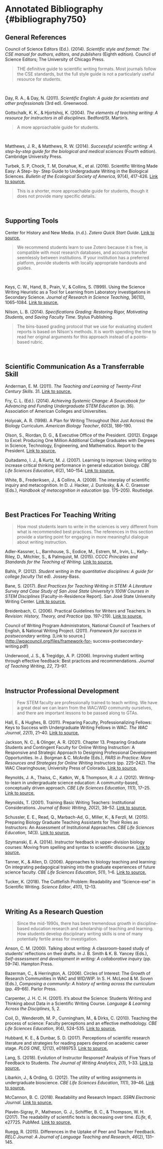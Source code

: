 # Annotated Bibliography {#bibliography750}

## General References

Council of Science Editors (Ed.). (2014). _Scientific style and format: The CSE manual for authors, editors, and publishers_ (Eighth edition). Council of Science Editors; The University of Chicago Press.

> THE definitive guide to scientific writing formats. Most journals follow the CSE standards, but the full style guide is not a particularly useful resource for students.

<br>

Day, R. A., & Day, N. (2011). _Scientific English: A guide for scientists and other professionals_ (3rd ed). Greenwood.

Gottschalk, K. K., & Hjortshoj, K. (2004). _The elements of teaching writing: A resource for instructors in all disciplines_. Bedford/St. Martin’s.

> A more approachable guide for students.

<br>

Matthews, J. R., & Matthews, R. W. (2014). _Successful scientific writing: A step-by-step guide for the biological and medical sciences_ (Fourth edition). Cambridge University Press.

Turbek, S. P, Chock, T. M, Donahue, K., et al. (2016). Scientific Writing Made Easy: A Step- by- Step Guide to Undergraduate Writing in the Biological Sciences. _Bulletin of the Ecological Society of America_, 97(4), 417-426. [Link to source.](https://doi.org/10.1002/bes2.1258)

> This is a shorter, more approachable guide for students, though it does not provide many specific details.

<br>

## Supporting Tools

Center for History and New Media. (n.d.). _Zotero Quick Start Guide_. [Link to source.](http://zotero.org/support/quick_start_guide)

> We recommend students learn to use Zotero because it is free, is compatible with most research databases, and accounts transfer seemlessly between institutions. If your institution has a preferred platform, provide students with locally appropriate handouts and guides.

<br>

Keys, C. W., Hand, B., Prain, V., & Collins, S. (1999). Using the Science Writing Heuristic as a Tool for Learning from Laboratory Investigations in Secondary Science. _Journal of Research in Science Teaching_, 36(10), 1065–1084. [Link to source.](http://DOI:10.1002/(SICI)1098-2736(199912)36:10<1065::AID-TEA2>3.0.CO;2-I)

Nilson, L. B. (2014). _Specifications Grading: Restoring Rigor, Motivating Students, and Saving Faculty Time_. Stylus Publishing.

> The bins-based grading protocol that we use for evaluating student reports is based on Nilson's methods. It is worth spending the time to read her original arguments for this approach instead of a points-based rubric.

<br>


## Scientific Communication As a Transferrable Skill

Anderman, E. M. (2011). _The Teaching and Learning of Twenty-First Century Skills_. 31. [Link to source.](https://www.the-registry.org/Portals/0/Documents/Credentials/Afterschool/Course%203/Module%201%20readings/21st_CenturyLearning%20Skills%20c-3.pdf)

Fry, C. L. (Ed.). (2014). _Achieving Systemic Change: A Sourcebook for Advancing and Funding Undergraduate STEM Education_ (p. 36). Association of American Colleges and Universities.

Holyoak, A. R. (1998). A Plan for Writing Throughout (Not Just Across) the Biology Curriculum. _American Biology Teacher_, _60_(3), 186–190.

Olson, S., Riordan, D. G., & Executive Office of the President. (2012). Engage to Excel: Producing One Million Additional College Graduates with Degrees in Science, Technology, Engineering, and Mathematics. Report to the President.  [Link to source.](https://go.libproxy.wakehealth.edu/login?url=https://search.ebscohost.com/login.aspx?direct=true&db=eric&AN=ED541511&site=ehost-live)

Quitadamo, I. J., & Kurtz, M. J. (2007). Learning to improve: Using writing to increase critical thinking performance in general education biology. _CBE Life Sciences Education_, _6_(2), 140–154. [Link to source.](https://doi.org/10.1187/cbe.06-11-0203)

White, B., Frederiksen, J., & Collins, A. (2009). The interplay of scientific inquiry and metacognition. In D. J. Hacker, J. Dunlosky, & A. C. Graesser (Eds.), _Handbook of metacognition in education_ (pp. 175–205). Routledge.

<br>

## Best Practices For Teaching Writing

> How most students learn to write in the sciences is very different from what is recommended best practices. The references in this section provide a starting point for engaging in more meaningful dialogue about writing instruction.

Adler-Kassner, L., Barnhouse, S., Eodice, M., Estrem, M., Irvin, L., Kelly-Riley, D., Mitchler, S., & Palmquist, M. (2015). _CCCC Principles and Standards for the Teaching of Writing_. [Link to source.](https://cccc.ncte.org/cccc/resources/positions/postsecondarywriting)

Bahls, P. (2012). _Student writing in the quantitative disciplines: A guide for college faculty_ (1st ed). Jossey-Bass.

Bane, S. (2017). _Best Practices for Teaching Writing in STEM: A Literature Survey and Case Study of San José State University’s 100W Courses in STEM Disciplines_ [Faculty-in-Residence Report]. San José State University Writing Center. [Link to source.](https://www.sjsu.edu/wac/pages/presentations/resources/BaneSTEMPaperforWC.pdf)

Breidenbach, C. (2006). Practical Guidelines for Writers and Teachers. In _Revision: History, Theory, and Practice_ (pp. 197–219). [Link to source.](https://wac.colostate.edu/docs/books/horning_revision/chapter11.pdf)

Council of Writing Program Administrators, National Council of Teachers of English, & National Writing Project. (2011). _Framework for success in postsecondary writing._ [Link to source.](http://wpacouncil.org/files/framework-for- success-postsecondary-writing.pdf)

Underwood, J. S., & Tregidgo, A. P. (2006). Improving student writing through effective feedback: Best practices and recommendations. _Journal of Teaching Writing_, _22_, 73–97.


<br>


## Instructor Professional Development

> Few STEM faculty are professionally trained to teach writing. We have a great deal we can learn from the WAC/WID community ourselves, and there are important lessons to be passed along to GTAs.

Hall, E., & Hughes, B. (2011). Preparing Faculty, Professionalizing Fellows: Keys to Success with Undergraduate Writing Fellows in WAC. _The WAC Journal_, _22_(1), 21–40. [Link to source.](https://doi.org/10.37514/WAC-J.2011.22.1.03)

Jackson, N. C., & Olinger, A. R. (2021). Chapter 13. Preparing Graduate Students and Contingent Faculty for Online Writing Instruction: A Responsive and Strategic Approach to Designing Professional Development Opportunities. In J. Borgman & C. McArdle (Eds.), _PARS in Practice: More Resources and Strategies for Online Writing Instructors_ (pp. 225–242). The WAC Clearinghouse; University Press of Colorado. [Link to source.](https://doi.org/10.37514/PRA-B.2021.1145.2.13)

Reynolds, J. A., Thaiss, C., Katkin, W., & Thompson, R. J. J. (2012). Writing-to-learn in undergraduate science education: A community-based, conceptually driven approach. _CBE Life Sciences Education_, _11_(1), 17–25. [Link to source.](https://doi.org/10.1187/cbe.11-08-0064)

Reynolds, T. (2001). Training Basic Writing Teachers: Institutional Considerations. _Journal of Basic Writing_, _20_(2), 38–52. [Link to source.](https://doi.org/10.37514/JBW-J.2001.20.2.05)

Schussler, E. E., Read, Q., Marbach-Ad, G., Miller, K., & Ferzli, M. (2015). Preparing Biology Graduate Teaching Assistants for Their Roles as Instructors: An Assessment of Institutional Approaches. _CBE Life Sciences Education_, _14_(3). [Link to source.](https://doi.org/10.1187/cbe.14-11-0196)

Szymanski, E. A. (2014). Instructor feedback in upper-division biology courses: Moving from spelling and syntax to scientific discourse. [Link to source.](http://wac.colostate.edu/atd/articles/szymanski2014.cfm)

Tanner, K., & Allen, D. (2006). Approaches to biology teaching and learning: On integrating pedagogical training into the graduate experiences of future science faculty. _CBE Life Sciences Education_, _5_(1), 1–6. [Link to source.](https://doi.org/10.1187/cbe.05-12-0132)

Tucker, K. (2018). The Cuttlefish Problem: Readability and “Science-ese” in Scientific Writing. _Science Editor_, _41_(1), 12–13.

<br>

## Writing As a Research Question

> Since the mid-1990s, there has been tremendous growth in discipline-based education research and scholarship of teaching and learning. How students develop disciplinary writing skills is one of many potentially fertile areas for investigation. 

Anson, C. M. (2000). Talking about writing: A classroom-based study of students’ reflections on their drafts. In J. B. Smith & K. B. Yancey (Eds.), _Self-assessment and development in writing: A collaborative inquiry_ (pp. 59–74). Hampton Press.

Bazerman, C., & Herrington, A. (2006). Circles of Interest: The Growth of Research Communities in WAC and WID/WIP. In S. H. McLeod & M. Soven (Eds.), _Composing a community: A history of writing across the curriculum_ (pp. 49–66). Parlor Press.

Carpenter, J. H. C. H. (2001). It’s about the Science: Students Writing and Thinking about Data in a Scientific Writing Course. _Language & Learning Across the Disciplines_, 5, 2.

Coil, D., Wenderoth, M. P., Cunningham, M., & Dirks, C. (2010). Teaching the process of science: Faculty perceptions and an effective methodology. _CBE Life Sciences Education_, _9_(4), 524–535. [Link to source.](https://doi.org/10.1187/cbe.10-01-0005)

Hubbard, K. E., & Dunbar, S. D. (2017). Perceptions of scientific research literature and strategies for reading papers depend on academic career stage. _PLOS ONE_, _12_(12), e0189753. [Link to source.](https://doi.org/10.1371/journal.pone.0189753)

Lang, S. (2018). Evolution of Instructor Response? Analysis of Five Years of Feedback to Students. _The Journal of Writing Analytics_, _2_(1), 1–33. [Link to source.](https://doi.org/10.37514/JWA-J.2018.2.1.02)

Libarkin, J., & Ording, G. (2012). The utility of writing assignments in undergraduate bioscience. _CBE Life Sciences Education_, _11_(1), 39–46. [Link to source.](https://doi.org/10.1187/cbe.11-07-0058)

McCannon, B. C. (2018). Readability and Research Impact. _SSRN Electronic Journal_. [Link to source.](https://doi.org/10.2139/ssrn.3341573)

Plavén-Sigray, P., Matheson, G. J., Schiffler, B. C., & Thompson, W. H. (2017). The readability of scientific texts is decreasing over time. _ELife_, _6_, e27725. PubMed. [Link to source.](https://doi.org/10.7554/eLife.27725)

Ruegg, R. (2015). Differences in the Uptake of Peer and Teacher Feedback. _RELC Journal: A Journal of Language Teaching and Research_, _46_(2), 131–145.


